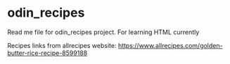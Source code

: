 # odin_recipes

Read me file for odin_recipes project.
For learning HTML currently

Recipes links from allrecipes website:
https://www.allrecipes.com/golden-butter-rice-recipe-8599188
